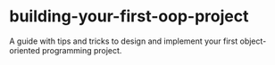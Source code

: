 # building-your-first-oop-project
A guide with tips and tricks to design and implement your first object-oriented programming project. 
